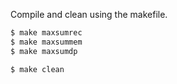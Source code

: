 Compile and clean using the makefile.

``` bash
$ make maxsumrec
$ make maxsummem
$ make maxsumdp

$ make clean
```
